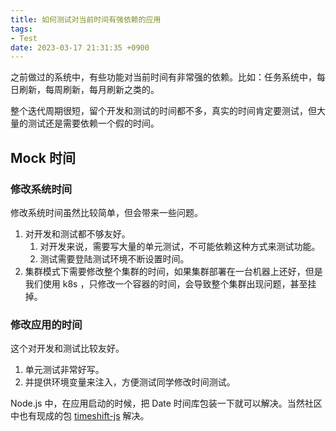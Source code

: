 ```yaml
---
title: 如何测试对当前时间有强依赖的应用
tags:
- Test
date: 2023-03-17 21:31:35 +0900
---
```


之前做过的系统中，有些功能对当前时间有非常强的依赖。比如：任务系统中，每日刷新，每周刷新，每月刷新之类的。

整个迭代周期很短，留个开发和测试的时间都不多，真实的时间肯定要测试，但大量的测试还是需要依赖一个假的时间。

## Mock 时间

### 修改系统时间

修改系统时间虽然比较简单，但会带来一些问题。

1. 对开发和测试都不够友好。
    1. 对开发来说，需要写大量的单元测试，不可能依赖这种方式来测试功能。
    1. 测试需要登陆测试环境不断设置时间。
2. 集群模式下需要修改整个集群的时间，如果集群部署在一台机器上还好，但是我们使用 k8s ，只修改一个容器的时间，会导致整个集群出现问题，甚至挂掉。

### 修改应用的时间

这个对开发和测试比较友好。

1. 单元测试非常好写。
2. 并提供环境变量来注入，方便测试同学修改时间测试。

Node.js 中，在应用启动的时候，把 Date 时间库包装一下就可以解决。当然社区中也有现成的包 [timeshift-js](https://www.npmjs.com/package/timeshift-js) 解决。

